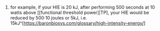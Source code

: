 1. for example, if your HIE is 20 kJ, after performing 500 seconds at 10 watts above [[functional threshold power]|TP], your HIE would be reduced by 500·10 joules or 5kJ, i.e. 15kJ^[https://baronbiosys.com/glossary/high-intensity-energy/]